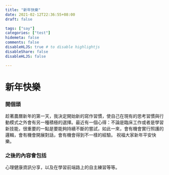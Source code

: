 ```yaml
---
title: "新年快樂"
date: 2021-02-12T22:36:55+08:00
draft: false

tags: ["say"]
categories: ["test"]
hidemeta: false
comments: false
disableHLJS: true # to disable highlightjs
disableShare: false
disableHLJS: false

---
```


# 新年快樂

### 開個頭

趁著農曆新年的第一天，我決定開始新的寫作習慣，使自己在現有的思考習慣與行動模式之外會有另一種積極的選擇。最近有一個心得：不論是臨床工作或者是學習新技能，很重要的一點是要能夠持續不斷的嘗試，如此一來，會有機會實行照護的邏輯，會有機會開展對話，會有機會得到不一樣的經驗。
祝福大家新年平安快樂。

### 之後的內容會包括

心理健康資訊分享，以及在學習前端路上的自主練習等等。
